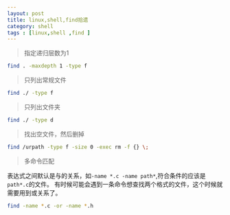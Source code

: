 ```yaml
---
layout: post
title: linux,shell,find拾遗
category: shell
tags : [linux,shell ,find ]
---
```


> 指定递归层数为1

```sh
find . -maxdepth 1 -type f
```

> 只列出常规文件

```sh
find ./ -type f
```
> 只列出文件夹

```sh
find ./ -type d
```


> 找出空文件，然后删掉

```sh
find /urpath -type f -size 0 -exec rm -f {} \;
```

> 多命令匹配

表达式之间默认是与的关系，如`-name *.c -name path*`,符合条件的应该是`path*.c`的文件。
有时候可能会遇到一条命令想查找两个格式的文件，这个时候就需要用到或关系了。

```sh
find -name *.c -or -name *.h
```